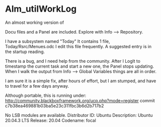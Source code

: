 # Alm_utilWorkLog

An almost working version of 

Docu files and a Panel are included.  Explore with Info --> Repository.

I have a subsystem named "Today"  It contains 1 file, Today/Rsrc/Menues.odc  I edit this file frequently.  A suggested entry is in the startup reading.

There is a bug, and I need help from the community.  After I LogIt to timestamp the current task and start a new one, the Panel stops updating.  When I walk the output from Info --> Global Variables things are all in order.

I am sure it is a simple fix, after hours of effort, but I am stumped, and have to travel for a few days anyway.

Although portable, this is running under:
	http://community.blackboxframework.org/ucp.php?mode=register
	commit c7b38ea469881b03ba5e23c311fbc3b6d2b717b2

No LSB modules are available.
Distributor ID:	Ubuntu
Description:	Ubuntu 20.04.3 LTS
Release:	20.04
Codename:	focal


